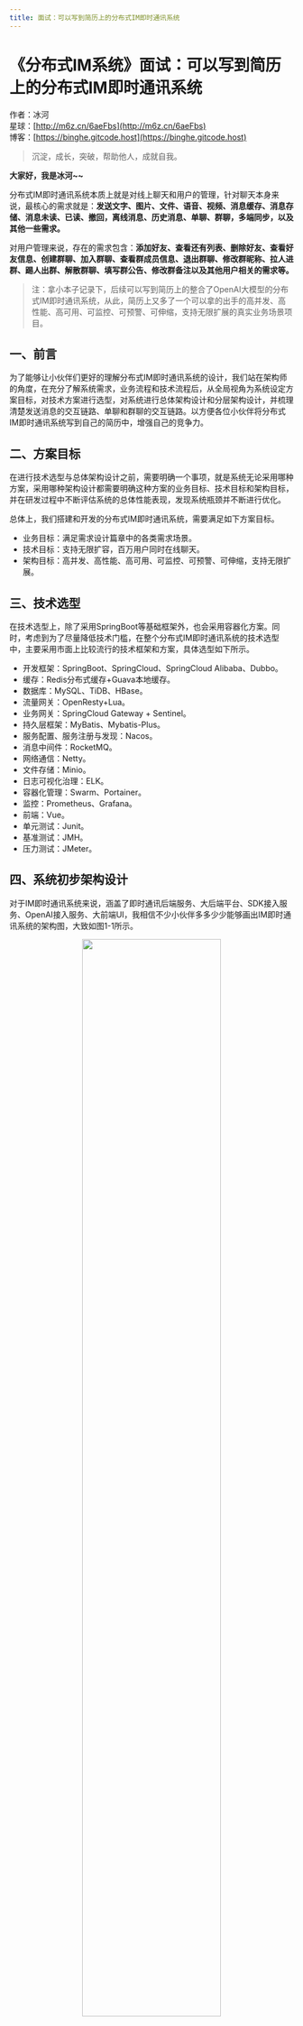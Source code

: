 ```yaml
---
title: 面试：可以写到简历上的分布式IM即时通讯系统
---
```


# 《分布式IM系统》面试：可以写到简历上的分布式IM即时通讯系统

作者：冰河
<br/>星球：[http://m6z.cn/6aeFbs](http://m6z.cn/6aeFbs)
<br/>博客：[https://binghe.gitcode.host](https://binghe.gitcode.host)

> 沉淀，成长，突破，帮助他人，成就自我。

**大家好，我是冰河~~**

分布式IM即时通讯系统本质上就是对线上聊天和用户的管理，针对聊天本身来说，最核心的需求就是：**发送文字、图片、文件、语音、视频、消息缓存、消息存储、消息未读、已读、撤回，离线消息、历史消息、单聊、群聊，多端同步，以及其他一些需求。**

对用户管理来说，存在的需求包含：**添加好友、查看还有列表、删除好友、查看好友信息、创建群聊、加入群聊、查看群成员信息、退出群聊、修改群昵称、拉人进群、踢人出群、解散群聊、填写群公告、修改群备注以及其他用户相关的需求等。**

> 注：拿小本子记录下，后续可以写到简历上的整合了OpenAI大模型的分布式IM即时通讯系统，从此，简历上又多了一个可以拿的出手的高并发、高性能、高可用、可监控、可预警、可伸缩，支持无限扩展的真实业务场景项目。

## 一、前言

为了能够让小伙伴们更好的理解分布式IM即时通讯系统的设计，我们站在架构师的角度，在充分了解系统需求，业务流程和技术流程后，从全局视角为系统设定方案目标，对技术方案进行选型，对系统进行总体架构设计和分层架构设计，并梳理清楚发送消息的交互链路、单聊和群聊的交互链路。以方便各位小伙伴将分布式IM即时通讯系统写到自己的简历中，增强自己的竞争力。

## 二、方案目标

在进行技术选型与总体架构设计之前，需要明确一个事项，就是系统无论采用哪种方案，采用哪种架构设计都需要明确这种方案的业务目标、技术目标和架构目标，并在研发过程中不断评估系统的总体性能表现，发现系统瓶颈并不断进行优化。

总体上，我们搭建和开发的分布式IM即时通讯系统，需要满足如下方案目标。

* 业务目标：满足需求设计篇章中的各类需求场景。
* 技术目标：支持无限扩容，百万用户同时在线聊天。
* 架构目标：高并发、高性能、高可用、可监控、可预警、可伸缩，支持无限扩展。

## 三、技术选型

在技术选型上，除了采用SpringBoot等基础框架外，也会采用容器化方案。同时，考虑到为了尽量降低技术门槛，在整个分布式IM即时通讯系统的技术选型中，主要采用市面上比较流行的技术框架和方案，具体选型如下所示。

* 开发框架：SpringBoot、SpringCloud、SpringCloud Alibaba、Dubbo。
* 缓存：Redis分布式缓存+Guava本地缓存。
* 数据库：MySQL、TiDB、HBase。
* 流量网关：OpenResty+Lua。
* 业务网关：SpringCloud Gateway + Sentinel。
* 持久层框架：MyBatis、Mybatis-Plus。
* 服务配置、服务注册与发现：Nacos。
* 消息中间件：RocketMQ。
* 网络通信：Netty。
* 文件存储：Minio。
* 日志可视化治理：ELK。
* 容器化管理：Swarm、Portainer。
* 监控：Prometheus、Grafana。
* 前端：Vue。
* 单元测试：Junit。
* 基准测试：JMH。
* 压力测试：JMeter。

## 四、系统初步架构设计

对于IM即时通讯系统来说，涵盖了即时通讯后端服务、大后端平台、SDK接入服务、OpenAI接入服务、大前端UI，我相信不少小伙伴多多少少能够画出IM即时通讯系统的架构图，大致如图1-1所示。

<div align="center">
    <img src="https://binghe.gitcode.host/images/project/im/2023-11-29-001.png?raw=true" width="70%">
    <br/>
</div>

其实，这种这种架构设计也比较常见，在这种架构设计中，Kong/Openresty/Nginx只做负载均衡和反向代理，研发人员更多的是关业务层和基础层的开发，流量比较小时，这种架构设计一般不会有什么问题。但是一旦流量比较大，用户调用后端平台的接口发送消息时，即时通讯SDK同步调用即时通讯服务的接口就会出现性能问题。

因为每个终端同时只能与一个IM即时通讯服务实例建立连接，如果大量的用户终端恰好都与一个IM即时通讯服务建立连接，那即时通讯SDK频繁同步调用同一个IM即时通讯服务的接口就会出现性能瓶颈。此时，出现性能瓶颈时，不仅仅会影响到IM即时通讯服务，也会对后端平台接收请求的业务造成一定的影响。

## 五、系统架构设计优化

既然图1-1所示的架构设计存在性能瓶颈，那我们如何进行优化呢？为此我们在如1-1的基础上进行了优化，优化后的架构如图1-2所示。

<div align="center">
    <img src="https://binghe.gitcode.host/images/project/im/2023-11-29-002.png?raw=true" width="70%">
    <br/>
</div>

对比图1-1和图1-2可以看出，在屏蔽掉技术实现细节的前提下，我们将对业务的校验和流量管控进行前置化，放大Kong/OpenResty/Nginx的职责，使得这些软件不仅具备反向代理和负载均衡的功能，还能实现限流、黑白名单、流量管控、业务校验等功能。

也就是说，在这种架构模式下，我们充分发挥了整个分布式IM即时通讯系统的入口职责，充分利用Kong/OpenResty/Nginx的高并发、高吞吐量的能力，尽量将大部分无效请求挡在整个系统之外。例如，用户在没登录系统的前提下，就尝试调用发送消息、添加好友、添加群组等等接口。这样会大大减轻后台平台的业务压力。

除了在Kong/OpenResty/Nginx中实现限流、黑白名单、流量管控、业务校验等功能外，我们还引入了业务网关集群，实现限流、降级、熔断、流控、校验、鉴权等功能，进一步保证下游系统的稳定性和安全。

为了解决大量用户终端恰好连接到同一个IM即时通讯服务实例，IM即时通讯SDK频繁调用同一个IM即时通讯服务实例的接口造成的性能问题。我们在IM即时通讯服务SDK与IM即时通讯服务之间引入了RocketMQ集群。

IM即时通讯服务集群中的每一个IM即时通讯服务实例在集群中都有一个唯一的ID，并且每个IM即时通讯服务实例在启动后，只会监听RocketMQ中与自身ID相关的Topic。这样每个IM即时通讯服务只会收到与自身ID相关的Topic中的消息，不会接收所有的消息。

当用户登录系统后，就会与IM即时通讯服务建立长连接，并且会以用户ID和终端为Key，以IM即时通讯服务的ID为value，将其存储到分布式缓存中。同时，会以用户ID和终端为Key，以用户终端与IM即时通讯服务建立的长连接为value，将其存储到IM即时通讯服务本地内存中。

当用户调用后端平台的接口发消息时，会带上目标用户的ID，并且在IM即时通讯SDK中会指定用户登录的终端设备，最终会通过IM即时通讯SDK向RocketMQ发送消息，此时IM即时通讯SDK会根据目标用户ID和终端从分布式缓存中获取目标用户连接的IM即时通讯服务的ID，并向此ID相关的Topic发送消息。此时与目标用户建立长连接的IM即时通讯服务就会接收到RocketMQ中的消息，随后根据用户ID和终端从本地缓存中获取到与用户终端建立的长连接，并基于此长连接向用户推送消息。

那么问题来了：这种架构设计还有进一步优化的空间吗？

## 六、容器化架构设计

为进一步增强分布式IM即时通讯系统的性能、可用性和弹性伸缩能力，我们可以对分布式IM即时通讯系统进行容器化架构设计，如图1-3所示。

<div align="center">
    <img src="https://binghe.gitcode.host/images/project/im/2023-11-29-003.png?raw=true" width="70%">
    <br/>
</div>

可以看到，我们对分布式IM即时通讯系统的架构设计进行了进一步优化，采用了容器化架构设计。在原有架构的基础上，我们进行了如下改进和优化。

**（1）基础支撑服务**

基础支撑服务会由各种基础中间件、数据存储服务、以及监控服务实现，包含：MySQL数据库、TiDB数据库、HBase、Redis缓存、RocketMQ消息队列、Prometheus监控和Portainer容器管理等基础中间件实现，基础支撑服务会对整个分布式IM即时通讯系统提供最基础的数据、传输、监控和容器管理等服务。

**（2）容器化**

在容器化层面，会通过Docker、Swarm和Portainer实现，其中，会基于Swarm和Portainer对容器化进行管理。

**（3）其他基础性功能实现**

除了上述分层架构外，对于建设分布式IM即时通讯系统来说，还要考虑异常监控、服务注册与发现、可视化、服务降级与兜底数据、服务限流、服务容灾、容量规划与扩缩容和全链路压测等。

## 七、DDD分层业务架构设计

在分布式IM即时通讯系统中，不管是大后端平台，还是IM即时通讯服务，我们都会对业务层的代码采用分层业务架构，这里，可以借鉴DDD的分层架构思想，将代码总体上分成展示层、应用层、领域层和基础设施层四个层次，但是，考虑到分布式IM即时通讯系统的特殊性，又不会严格按照DDD的原则来设计代码分层，具体按照如图1-4所示。

<div align="center">
    <img src="https://binghe.gitcode.host/images/project/im/2023-11-29-004.png?raw=true" width="70%">
    <br/>
</div>

可以看到，分布式IM即时通讯系统会借鉴DDD的设计思想，但是不会完全按照DDD的方式进行设计。

**（1）展示层**

展示层，也叫做用户UI层，是DDD设计的最上层，对外提供API接口，接收客户端请求，解析参数，返回结果数据，并对异常进行处理。

**（2）应用层**

应用层，也叫做Application层，应用层主要处理容易变化的业务场景，可对相关的事件、调度和其他聚合操作进行相关的处理。

**（3）领域层**

领域层，也叫做Domain层，领域层可以说是DDD设计的精髓所在，它是将业务系统中相对不变的部分抽象出来封装成领域模型。

**在分布式IM即时通讯系统的设计中，领域层基本不会依赖其他层，也不会依赖基础设施层，这里是与DDD设计存在区别的地方。**

**（4）基础设施层**

基础设施层，也叫做Infrastructure层，基础设施层会对其他各层提供通用的基础能力，在分布式IM即时通讯系统中，就包括了缓存、通用工具类、消息、系统的持久化机制等。

## 八、发送消息交互链路

在分布式IM即时通讯系统中，我们忽略掉其他一些细节信息，重点关注下发送消息的交互链路逻辑。不管是单聊还是群聊，最终都需要通过IM即时通讯服务将消息推送给用户的终端。此时发送消息的流程如图1-5所示。

<div align="center">
    <img src="https://binghe.gitcode.host/images/project/im/2023-11-28-002.png?raw=true" width="70%">
    <br/>
</div>

可以看到，用户在分布式IM即时通讯系统发送消息时，不管是单聊还是群聊，最终的消息都会推送到用户登录的终端设备上。假设此时用户A给用户B发送消息，或者用户A和用户B在同一个群组，用户A向群组发送消息，用户B接收消息的主要流程如下。

（1）用户A调用后端平台的接口向用户B发送消息，并且发送的消息中会带有用户B的ID以及终端信息。

（2）后端平台将消息缓存起来，并且会将消息异步写入消息库。

（3）后端平台从Redis中获取用户B连接的IM即时通讯服务的ID。

（4）后端平台获取到用户B连接的IM即时通讯服务的ID后，会向RocketMQ中用户B连接的IM即时通讯服务ID对应的Topic发送消息。

（5）IM即时通讯服务会监听自身服务ID对应的RocketMQ中Topic的消息，此时，用户B连接的IM即时通讯服务会接收到消息。

（6）IM即时通讯服务接收到消息后，会根据用户B的ID以及终端信息从缓存中获取用户B与IM即时通讯服务建立的连接，并且通过这个连接向用户B推送消息。

要实现如上发送消息的流程，前提是要满足如下条件。

（1）后端平台满足分布式条件，可随时横向扩展。

（2）IM即时通讯服务满足分布式条件，可随时横向扩展。

（3）每个启动的IM即时通讯服务实例在集群中都有一个唯一的ID。

（4）每个IM即时通讯服务，都只监听自身ID对应的RocketMQ中Topic的消息。

（4）用户登录分布式IM即时通讯系统后，会与IM即时通讯服务建立长连接，并且会根据用户ID和所在的终端缓存长连接，同时会根据用户ID和所在的终端将连接的IM即时通讯服务的ID缓存到Redis。

（6）用户发送消息时，会根据目标用户的ID和终端从Redis中获取IM即时通讯服务的ID，进而向当前IM即时通讯服务的ID对应的RocketMQ的Topic发送消息。

（7）对应的IM即时通讯服务监听并接收到RocketMQ消息后，会根据目标用户的ID和终端从缓存中获取到用户的连接信息，向目标用户推送消息。

## 九、单聊交互链路

单聊就是在分布式IM即时通讯系统中，一个用户直接与另外一个用户聊天，也就是一对一的聊天。在这种场景下，很有可能单聊的两个用户中，出现用户不在线的情况。例如，用户A给用户B发送消息时，用户B可能不在线。此时，我们就需要将用户A向用户B发送的消息存储起来。其实，在我们实现的分布式IM即时通讯系统中，无论把用户B是否在线，都会存储消息记录。当用户B登录系统后，将消息同步给用户B，如图1-6所示。

<div align="center">
    <img src="https://binghe.gitcode.host/images/project/im/2023-11-28-003.png?raw=true" width="70%">
    <br/>
</div>

可以看到，用户A向用户B发送消息时，如果用户B在线，就可以按照发送消息的交互链路向用户B发送消息了。如果用户B不在线，此时就无法向用户B正常推送消息。当用户B登录分布式IM即时通讯系统后，就会调用后端平台的接口拉取所有未读消息，并通过用户B在线流程向用户B推送消息。

## 十、群聊交互链路

群聊就是在分布式IM即时通讯系统中，多个用户在同一个群组中进行聊天，此时在发送消息时，我们可以通过群组ID找出群内所有在线的用户，将消息即时发送给在线的用户。那些未在线的用户就按照单聊未在线的用户进行处理，如图1-7所示。

<div align="center">
    <img src="https://binghe.gitcode.host/images/project/im/2023-11-28-004.png?raw=true" width="70%">
    <br/>
</div>

可以看到，群聊的交互链路流程如下所示。

（1）用户调用后端平台的接口向群组发送消息。

（2）后端平台将消息缓存并异步写入消息库。

（3）由于是向群组发送消息，群里有多个用户，此时就会从Redis中获取所有用户连接的IM即时通讯服务ID列表。

（4）对用户按照服务ID分组，将相同服务ID下的用户分在同一个逻辑分组里，方便后续推送消息，并且会记录未在线的用户列表。

（5）循环向每个服务ID对应的RocketMQ中的Topic发送消息。

（6）广播处理未在线用户的未读消息ID。

（7）IM即时通讯服务会监听自身服务ID对应的Topic，会随时接收推送到自身服务的消息。

（8）当IM即时通讯服务接收到消息后，此时用户掉线，或者用户不在线，向用户推送消息就会失败，或者未查询到用户与IM即时通讯服务建立的连接，就不会向用户推送消息。

（9）当用户登录分布式IM即时通讯系统后，会从后端平台拉取历史（离线）消息，并通过用户在线的流程，向用户推送消息。

**好了，看到这里，你明白如何设计一个高度可扩展的分布式IM即时通讯系统了吗？赶紧拿本子记录下你学到的知识，将其整理到简历上吧！**

## 十一、写在最后

在冰河的知识星球除了目前正在热更的高性能网关外，还有其他7个项目，像分布式IM即时通讯系统、Sekill分布式秒杀系统、手写高性能通用熔断组件、手写高性能RPC、简易商城系统等等，这些项目的需求、方案、架构、落地等均来自互联网真实业务场景，让你真正学到互联网大厂的业务与技术落地方案，并将其有效转化为自己的知识储备。

**值得一提的是：冰河自研的Polaris高性能网关比某些开源网关项目性能更高**，你还在等啥？不少小伙伴经过星球硬核技术和项目的历练，早已成功跳槽加薪，实现薪资翻倍，而你，还在原地踏步，抱怨大环境不好。让我们抛弃焦虑和抱怨，一起塌下心来沉淀硬核技术和项目，让自己的薪资更上一层楼。

原价299，扫码立减149，加入星球学习。

<div align="center">
    <img src="https://binghe.gitcode.host/images/personal/xingqiu_149.png?raw=true" width="70%">
    <br/>
</div>

目前，领券依然5折，就可以跟冰河一起学习《简易商城脚手架项目》、《手写高性能通用熔断组件》、《手写RPC专栏》和《Spring6核心技术与源码解析》、《实战高并发设计模式》、《Seckill秒杀系统》《分布式IM即时通讯系统》和《高性能Polaris网关》等等，从零开始介绍原理、设计架构、手撸代码。

加入星球后，记得查看置顶消息，申请代码权限等。并且课程汇总里面有往期项目、课程专栏、学习路线，还有1000+套精美简历模板和面试技巧等内容。

**花很少的钱就能学这么多硬核技术、中间件项目和大厂秒杀系统与分布式IM即时通讯系统，比其他培训机构不知便宜多少倍，硬核多少倍，如果是我，我会买他个十年！**

加入要趁早，后续还会随着项目和加入的人数涨价，而且只会涨，不会降，先加入的小伙伴就是赚到。

另外，还有一个限时福利，邀请一个小伙伴加入，冰河就会给一笔 **分享有奖** ，有些小伙伴都邀请了50+人，早就回本了！

## **八、其他方式加入星球**

**链接** ：打开链接 http://m6z.cn/6aeFbs 加入星球。**回复** ：在公众号 **冰河技术** 回复 **星球** 领取优惠券加入星球。

**特别提醒：** 苹果用户进圈或续费，请加微信 **hacker_binghe** 扫二维码，或者去公众号 **冰河技术** 回复 **星球** 扫二维码加入星球。

**好了，今天就到这儿吧，我是冰河，我们下期见~~**